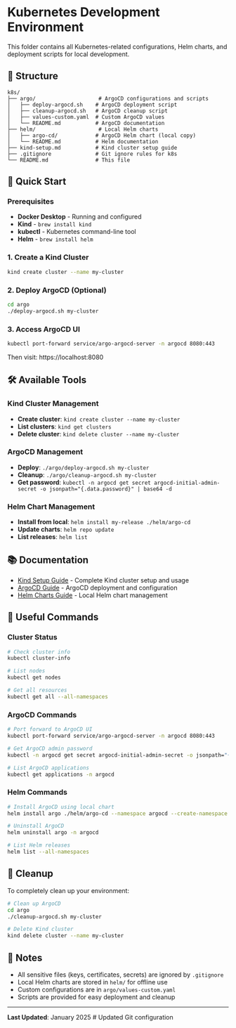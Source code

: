 # Kubernetes Development Environment

This folder contains all Kubernetes-related configurations, Helm charts, and deployment scripts for local development.

## 📁 Structure

```
k8s/
├── argo/                    # ArgoCD configurations and scripts
│   ├── deploy-argocd.sh    # ArgoCD deployment script
│   ├── cleanup-argocd.sh   # ArgoCD cleanup script
│   ├── values-custom.yaml  # Custom ArgoCD values
│   └── README.md           # ArgoCD documentation
├── helm/                    # Local Helm charts
│   ├── argo-cd/            # ArgoCD Helm chart (local copy)
│   └── README.md           # Helm documentation
├── kind-setup.md           # Kind cluster setup guide
├── .gitignore              # Git ignore rules for k8s
└── README.md               # This file
```

## 🚀 Quick Start

### Prerequisites

- **Docker Desktop** - Running and configured
- **Kind** - `brew install kind`
- **kubectl** - Kubernetes command-line tool
- **Helm** - `brew install helm`

### 1. Create a Kind Cluster

```bash
kind create cluster --name my-cluster
```

### 2. Deploy ArgoCD (Optional)

```bash
cd argo
./deploy-argocd.sh my-cluster
```

### 3. Access ArgoCD UI

```bash
kubectl port-forward service/argo-argocd-server -n argocd 8080:443
```

Then visit: https://localhost:8080

## 🛠️ Available Tools

### Kind Cluster Management
- **Create cluster**: `kind create cluster --name my-cluster`
- **List clusters**: `kind get clusters`
- **Delete cluster**: `kind delete cluster --name my-cluster`

### ArgoCD Management
- **Deploy**: `./argo/deploy-argocd.sh my-cluster`
- **Cleanup**: `./argo/cleanup-argocd.sh my-cluster`
- **Get password**: `kubectl -n argocd get secret argocd-initial-admin-secret -o jsonpath="{.data.password}" | base64 -d`

### Helm Chart Management
- **Install from local**: `helm install my-release ./helm/argo-cd`
- **Update charts**: `helm repo update`
- **List releases**: `helm list`

## 📚 Documentation

- [Kind Setup Guide](kind-setup.md) - Complete Kind cluster setup and usage
- [ArgoCD Guide](argo/README.md) - ArgoCD deployment and configuration
- [Helm Charts Guide](helm/README.md) - Local Helm chart management

## 🔧 Useful Commands

### Cluster Status
```bash
# Check cluster info
kubectl cluster-info

# List nodes
kubectl get nodes

# Get all resources
kubectl get all --all-namespaces
```

### ArgoCD Commands
```bash
# Port forward to ArgoCD UI
kubectl port-forward service/argo-argocd-server -n argocd 8080:443

# Get ArgoCD admin password
kubectl -n argocd get secret argocd-initial-admin-secret -o jsonpath="{.data.password}" | base64 -d

# List ArgoCD applications
kubectl get applications -n argocd
```

### Helm Commands
```bash
# Install ArgoCD using local chart
helm install argo ./helm/argo-cd --namespace argocd --create-namespace

# Uninstall ArgoCD
helm uninstall argo -n argocd

# List Helm releases
helm list --all-namespaces
```

## 🧹 Cleanup

To completely clean up your environment:

```bash
# Clean up ArgoCD
cd argo
./cleanup-argocd.sh my-cluster

# Delete Kind cluster
kind delete cluster --name my-cluster
```

## 📝 Notes

- All sensitive files (keys, certificates, secrets) are ignored by `.gitignore`
- Local Helm charts are stored in `helm/` for offline use
- Custom configurations are in `argo/values-custom.yaml`
- Scripts are provided for easy deployment and cleanup

---

**Last Updated**: January 2025 # Updated Git configuration

